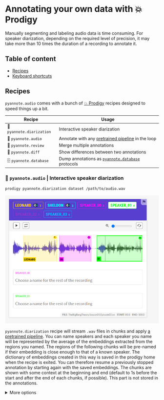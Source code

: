# Annotating your own data with 💥 Prodigy

Manually segmenting and labeling audio data is time consuming.  For speaker diarization, depending on the required level of precision, it may take more than 10 times the duration of a recording to annotate it.

## Table of content

* [Recipes](#recipes)
* [Keyboard shortcuts](#keyboard-shortcuts)

## Recipes

`pyannote.audio` comes with a bunch of [💥 Prodigy](https://prodi.gy) recipes designed to speed things up a bit.

| Recipe                | Usage                                                                                                            |
| --------------------- | ---------------------------------------------------------------------------------------------------------------- |
| 💬 `pyannote.diarization`   | Interactive speaker diarization                                                                                  |
| 🦻 `pyannote.audio`          | Annotate with any [pretrained pipeline](https://huggingface.co/models?other=pyannote-audio-pipeline) in the loop |
| 🧐 `pyannote.review`         | Merge multiple annotations                                                                                       |
| 🤲 `pyannote.diff`           | Show differences between two annotations                                                                         |
| 🗄 `pyannote.database`       | Dump annotations as [`pyannote.database`](https://github.com/pyannote/pyannote-database/) protocols              |


### 💬 `pyannote.audio` | Interactive speaker diarization

```bash
prodigy pyannote.diarization dataset /path/to/audio.wav
```


![pyannote.diarization screenshot](./assets/pyannote.diarization.PNG)

`pyannote.diarization` recipe will stream `.wav` files in chunks and apply [a pretrained pipeline](https://huggingface.co/models?other=pyannote-audio-pipeline). You can name speakers and each speaker you name will be represented by the average of the embeddings extracted from the regions you named. The regions of the following chunks will be pre-named if their embedding is close enough to that of a known speaker.
The dictionary of embeddings created in this way is saved in the prodigy home when the recipe is exited. You can therefore resume a previously stopped annotation by starting again with the saved embeddings.
The chunks are shown with some context at the beginning and end (default to 1s before the start and after the end of each chunks, if possible). This part is not stored in the annotations.

<details>
<summary>More options</summary>

```
prodigy pyannote.pipeline [options] dataset source

  dataset           Prodigy dataset to save annotations to.
  source            Path to directory containing audio files to annotate.
  -pipeline         Name of pretrained pipeline on huggingface.co
  -chunk DURATION   Split audio files into shorter chunks of that many seconds.
                    Defaults to 20s.
  -num_classes      Maximum number of classes for pipelines whose number of classes is not predefined (e.g. pyannote/speaker-diarization).
  -precision STEP   Temporal precision of keyboard controls, in milliseconds.
                    Defaults to 200ms.
  -beep             Produce a beep when the player reaches the end of a region.
  -qwerty           Change the shortcut with "Q" key to "A".

</details>

### 🦻 `pyannote.audio` | Annotate with a pretrained pipeline in the loop

```bash
prodigy pyannote.audio dataset /path/to/audio/directory pyannote/speaker-segmentation
```

![pyannote.audio screenshot](./assets/prodigy-pyannote.audio.png)

`pyannote.audio` recipe will stream `.wav` files in chunks and apply [a pretrained pipeline](https://huggingface.co/models?other=pyannote-audio-pipeline). You can then adjust the regions manually if needed.


<details>
<summary>More options</summary>

```
prodigy pyannote.pipeline [options] dataset source pipeline

  dataset           Prodigy dataset to save annotations to.
  source            Path to directory containing audio files to annotate.
  pipeline          Name of pretrained pipeline on huggingface.co (e.g.
                    pyannote/speaker-segmentation) or path to local YAML file.
  -chunk DURATION   Split audio files into shorter chunks of that many seconds.
                    Defaults to 10s.
  -precision STEP   Temporal precision of keyboard controls, in milliseconds.
                    Defaults to 200ms.
  -beep             Produce a beep when the player reaches the end of a region.
  -qwerty           Change the shortcut with "Q" key to "A".
```

</details>


### 🧐 `pyannote.review` | Merge multiple annotations

```bash
prodigy pyannote.review dataset /path/to/audio/directory input1.rttm,input2.rttm
```

![pyannote.review screenshot](./assets/pyannote.review.PNG)

`pyannote.review` recipe take as many annotation files, using the RTTM file format, as you want and let you compare and choose which ones are best within the same stream as `pyannote.audio` recipe.
Click on a segment of the annotation files to add it to the ouput audio, or on "Input X" to add all segments at once.

<details>
<summary>More options</summary>

```
prodigy pyannote.review [options] dataset source annotations

  dataset           Prodigy dataset to save annotations to.
  source            Path to directory containing audio files whose annotation is to be checked.
  annotations       Comma-separated paths to annotation files.
  -chunk DURATION   Split audio files into shorter chunks of that many seconds.
                    Defaults to 30s.
  -diarization      Make a optimal one-to-one mapping between the first annotation and the others.
  -precision STEP   Temporal precision of keyboard controls, in milliseconds.
                    Defaults to 200ms.
  -beep             Produce a beep when the player reaches the end of a region.
  -qwerty           Change the shortcut with "Q" key to "A".
```

</details>


### 🤲 `pyannote.diff` | Show differences between two annotations

```bash
prodigy pyannote.diff dataset /path/to/audio/directory /path/to/reference.rttm /path/to/hypothesis.rttm
```

![pyannote.diff screenshot](./assets/pyannote.diff.PNG)

`pyannote.diff` recipe take one reference file and one hypothesis file, using the RTTM file format, and focus where there are the most errors among missed detections, false alarms and confusions.
You can filter on one or more error types and their minimum duration with the corresponding options.


<details>
<summary>More options</summary>

```
prodigy pyannote.diff [options] dataset source reference hypothesis

  dataset                    Prodigy dataset to save annotations to.
  source                     Path to directory containing audio files whose annotation is to be checked.
  reference                  Path to reference file.
  hypothesis                 Path to hypothesis file.
  -chunk DURATION            Split audio files into shorter chunks of that many seconds.
                             Defaults to 30s.
  -min-duration DURATION     Minimum duration of errors in ms.
                             Defaults to 200ms.
  -diarization               Make a optimal one-to-one mapping between reference and hypothesis.
  -false-alarm               Display false alarm errors.
  -speaker-confusion         Display confusion errors.
  -missed-detection          Display missed detection errors.
```

</details>

### 🗄 `pyannote.database` | Dump annotations as `pyannote.database` protocols

Work in progress


## Keyboard shortcuts

Though `pyannote.audio` recipes are built on top of the Prodigy [audio interface](https://prodi.gy/docs/api-interfaces#audio), they provide a bunch of handy additional keyboard shortcuts.

| Shortcut                         | Description                    |
| -------------------------------- | ------------------------------ |
| `left` / `right` (+ `w`)         | Shift player cursor (speed up) |
| `up` / `down`                    | Switch active region           |
| `Q + left` / `Q + right`         | Shift active region start time |
| `D + left` / `D + right`         | Shift active region end time   |
| `shift + up`                     | Create a new region            |
| `shift + down` / `backspace`     | Remove active region           |
| `spacebar`                       | Play/pause player              |
| `escape`                         | Ignore this sample             |
| `U`                              | Undo actions                   |
| `enter`                          | Validate annotation            |


## RTTM file format

RTTM files contain one line per speech turn, using the following convention:

```bash
SPEAKER {uri} 1 {start_time} {duration} <NA> <NA> {speaker_id} <NA> <NA>
```
* uri: file identifier (as given by pyannote.database protocols)
* start_time: speech turn start time in seconds
* duration: speech turn duration in seconds
* confidence: confidence score (can be anything, not used for now)
* gender: speaker gender (can be anything, not used for now)
* speaker_id: speaker identifier
